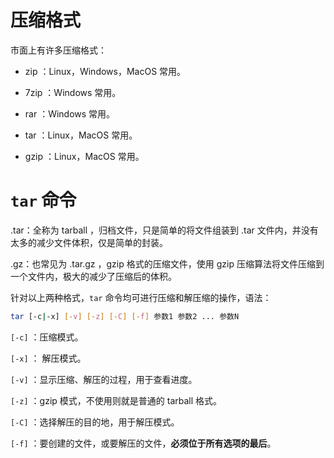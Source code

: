 # 压缩格式

市面上有许多压缩格式：

- zip ：Linux，Windows，MacOS 常用。

- 7zip ：Windows 常用。

- rar ：Windows 常用。

- tar ：Linux，MacOS 常用。

- gzip ：Linux，MacOS 常用。

# `tar` 命令

.tar：全称为 tarball ，归档文件，只是简单的将文件组装到 .tar 文件内，并没有太多的减少文件体积，仅是简单的封装。

.gz：也常见为 .tar.gz ，gzip 格式的压缩文件，使用 gzip 压缩算法将文件压缩到一个文件内，极大的减少了压缩后的体积。

针对以上两种格式，`tar` 命令均可进行压缩和解压缩的操作，语法：

```bash
tar [-c|-x] [-v] [-z] [-C] [-f] 参数1 参数2 ... 参数N
```

`[-c]` ：压缩模式。

`[-x]` ： 解压模式。

`[-v]` ：显示压缩、解压的过程，用于查看进度。

`[-z]` ：gzip 模式，不使用则就是普通的 tarball 格式。

`[-C]` ：选择解压的目的地，用于解压模式。

`[-f]` ：要创建的文件，或要解压的文件，**必须位于所有选项的最后**。